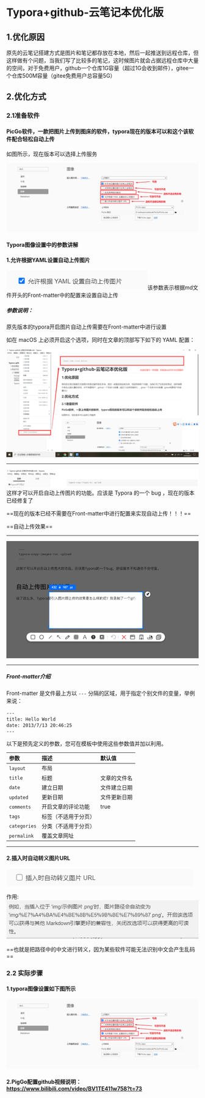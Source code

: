 # Typora+github-云笔记本优化版

## 1.优化原因

原先的云笔记搭建方式是图片和笔记都存放在本地，然后一起推送到远程仓库，但这样做有个问题，当我们写了比较多的笔记，这时候图片就会占据远程仓库中大量的空间，对于免费用户，github一个仓库1G容量（超过1G会收到邮件），gitee一个仓库500M容量（gitee免费用户总容量5G）

## 2.优化方式

### 2.1准备软件

#### PicGo软件，一款把图片上传到图床的软件，typora现在的版本可以和这个该软件配合轻松自动上传

如图所示，现在版本可以选择上传服务

![image-20200827174334310](https://raw.githubusercontent.com/yusenyi123/pictures1/master/imgs/20200827174334.png)





#### Typora图像设置中的参数讲解

#### 1.允许根据YAML设置自动上传图片

![image-20200827170518823](https://raw.githubusercontent.com/yusenyi123/pictures1/master/imgs/20200827170518.png)该参数表示根据md文件开头的Front-matter中的配置来设置自动上传

##### 参数说明：

原先版本的typora开启图片自动上传需要在Front-matter中进行设置

如在 macOS 上必须开启这个选项，同时在文章的顶部写下如下的 YAML 配置：

![image-20200827170802640](https://raw.githubusercontent.com/yusenyi123/pictures1/master/imgs/20200827170802.png)

------

![image-20200827184053267](https://raw.githubusercontent.com/yusenyi123/pictures1/master/imgs/20200827184053.png) 这样才可以开启自动上传图片的功能。应该是 Typora 的一个 bug ，现在的版本已经修复了

==现在的版本已经不需要在Front-matter中进行配置来实现自动上传！！！==



==自动上传效果==

------

![typora-upload-image-gif-v2](https://raw.githubusercontent.com/yusenyi123/pictures1/master/imgs/20200827171623.gif)

------



##### Front-matter介绍

Front-matter 是文件最上方以 `---` 分隔的区域，用于指定个别文件的变量，举例来说：

```
---
title: Hello World
date: 2013/7/13 20:46:25
---
```

以下是预先定义的参数，您可在模板中使用这些参数值并加以利用。

| 参数         | 描述                 | 默认值       |
| :----------- | :------------------- | :----------- |
| `layout`     | 布局                 |              |
| `title`      | 标题                 | 文章的文件名 |
| `date`       | 建立日期             | 文件建立日期 |
| `updated`    | 更新日期             | 文件更新日期 |
| `comments`   | 开启文章的评论功能   | true         |
| `tags`       | 标签（不适用于分页） |              |
| `categories` | 分类（不适用于分页） |              |
| `permalink`  | 覆盖文章网址         |              |



------



#### 2.插入时自动转义图片URL                                                     

  ![image-20200827184215523](https://raw.githubusercontent.com/yusenyi123/pictures1/master/imgs/20200827184215.png)

作用:![image-20200827171811826](https://raw.githubusercontent.com/yusenyi123/pictures1/master/imgs/20200827171811.png)

==也就是把路径中的中文进行转义，因为某些软件可能无法识别中文会产生乱码==

### 2.2 实际步骤

#### 1.typora图像设置如下图所示

![image-20200827174334310](https://raw.githubusercontent.com/yusenyi123/pictures1/master/imgs/20200827174334.png)



#### 2.PigGo配置github视频说明：https://www.bilibili.com/video/BV1TE411w758?t=73